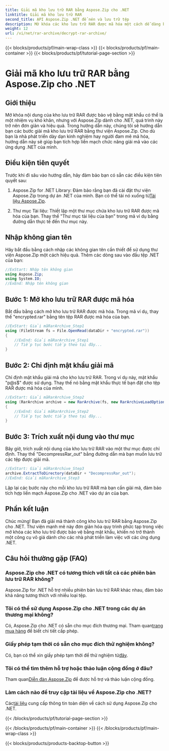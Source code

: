 ```yaml
---
title: Giải mã kho lưu trữ RAR bằng Aspose.Zip cho .NET
linktitle: Giải mã kho lưu trữ RAR
second_title: API Aspose.Zip .NET để nén và lưu trữ tệp
description: Mở khóa các kho lưu trữ RAR được mã hóa một cách dễ dàng bằng Aspose.Zip cho .NET. Hãy làm theo hướng dẫn từng bước của chúng tôi để tích hợp liền mạch và giải mã hiệu quả.
weight: 12
url: /vi/net/rar-archive/decrypt-rar-archive/
---
```


{{< blocks/products/pf/main-wrap-class >}}
{{< blocks/products/pf/main-container >}}
{{< blocks/products/pf/tutorial-page-section >}}

# Giải mã kho lưu trữ RAR bằng Aspose.Zip cho .NET


## Giới thiệu

Mở khóa nội dung của kho lưu trữ RAR được bảo vệ bằng mật khẩu có thể là một nhiệm vụ khó khăn, nhưng với Aspose.Zip dành cho .NET, quá trình này trở nên đơn giản và hiệu quả. Trong hướng dẫn này, chúng tôi sẽ hướng dẫn bạn các bước giải mã kho lưu trữ RAR bằng thư viện Aspose.Zip. Cho dù bạn là nhà phát triển dày dạn kinh nghiệm hay người đam mê mã hóa, hướng dẫn này sẽ giúp bạn tích hợp liền mạch chức năng giải mã vào các ứng dụng .NET của mình.

## Điều kiện tiên quyết

Trước khi đi sâu vào hướng dẫn, hãy đảm bảo bạn có sẵn các điều kiện tiên quyết sau:

1.  Aspose.Zip for .NET Library: Đảm bảo rằng bạn đã cài đặt thư viện Aspose.Zip trong dự án .NET của mình. Bạn có thể tải nó xuống từ[Tài liệu Aspose.Zip](https://reference.aspose.com/zip/net/).

2. Thư mục Tài liệu: Thiết lập một thư mục chứa kho lưu trữ RAR được mã hóa của bạn. Thay thế "Thư mục tài liệu của bạn" trong mã ví dụ bằng đường dẫn thực tế đến thư mục này.

## Nhập không gian tên

Hãy bắt đầu bằng cách nhập các không gian tên cần thiết để sử dụng thư viện Aspose.Zip một cách hiệu quả. Thêm các dòng sau vào đầu tệp .NET của bạn:

```csharp
//ExStart: Nhập tên không gian
using Aspose.Zip;
using System.IO;
//ExEnd: Nhập tên không gian
```

## Bước 1: Mở kho lưu trữ RAR được mã hóa

Bắt đầu bằng cách mở kho lưu trữ RAR được mã hóa. Trong mã ví dụ, thay thế "encrypted.rar" bằng tên tệp RAR được mã hóa của bạn.

```csharp
//ExStart: Giải mãRarArchive_Step1
using (FileStream fs = File.OpenRead(dataDir + "encrypted.rar"))
{
    //ExEnd: Giải mãRarArchive_Step1
    // Tiếp tục bước tiếp theo tại đây...
}
```

## Bước 2: Chỉ định mật khẩu giải mã

Chỉ định mật khẩu giải mã cho kho lưu trữ RAR. Trong ví dụ này, mật khẩu "p@s$" được sử dụng. Thay thế nó bằng mật khẩu thực tế bạn đặt cho tệp RAR được mã hóa của mình.

```csharp
//ExStart: Giải mãRarArchive_Step2
using (RarArchive archive = new RarArchive(fs, new RarArchiveLoadOptions() { DecryptionPassword = "p@s$" }))
{
    //ExEnd: Giải mãRarArchive_Step2
    // Tiếp tục bước tiếp theo tại đây...
}
```

## Bước 3: Trích xuất nội dung vào thư mục

Bây giờ, trích xuất nội dung của kho lưu trữ RAR vào một thư mục được chỉ định. Thay thế "DecompressRar_out" bằng đường dẫn mà bạn muốn lưu trữ các tệp được giải mã.

```csharp
//ExStart: Giải mãRarArchive_Step3
archive.ExtractToDirectory(dataDir + "DecompressRar_out");
//ExEnd: Giải mãRarArchive_Step3
```

Lặp lại các bước này cho mỗi kho lưu trữ RAR mà bạn cần giải mã, đảm bảo tích hợp liền mạch Aspose.Zip cho .NET vào dự án của bạn.

## Phần kết luận

Chúc mừng! Bạn đã giải mã thành công kho lưu trữ RAR bằng Aspose.Zip cho .NET. Thư viện mạnh mẽ này đơn giản hóa quy trình phức tạp trong việc mở khóa các kho lưu trữ được bảo vệ bằng mật khẩu, khiến nó trở thành một công cụ vô giá dành cho các nhà phát triển làm việc với các ứng dụng .NET.

## Câu hỏi thường gặp (FAQ)

### Aspose.Zip cho .NET có tương thích với tất cả các phiên bản lưu trữ RAR không?
Aspose.Zip for .NET hỗ trợ nhiều phiên bản lưu trữ RAR khác nhau, đảm bảo khả năng tương thích với nhiều loại tệp.

### Tôi có thể sử dụng Aspose.Zip cho .NET trong các dự án thương mại không?
 Có, Aspose.Zip cho .NET có sẵn cho mục đích thương mại. Tham quan[trang mua hàng](https://purchase.aspose.com/buy) để biết chi tiết cấp phép.

### Giấy phép tạm thời có sẵn cho mục đích thử nghiệm không?
 Có, bạn có thể xin giấy phép tạm thời để thử nghiệm từ[đây](https://purchase.aspose.com/temporary-license/).

### Tôi có thể tìm thêm hỗ trợ hoặc thảo luận cộng đồng ở đâu?
 Tham quan[Diễn đàn Aspose.Zip](https://forum.aspose.com/c/zip/37) để được hỗ trợ và thảo luận cộng đồng.

### Làm cách nào để truy cập tài liệu về Aspose.Zip cho .NET?
 Các[tài liệu](https://reference.aspose.com/zip/net/) cung cấp thông tin toàn diện về cách sử dụng Aspose.Zip cho .NET.

{{< /blocks/products/pf/tutorial-page-section >}}

{{< /blocks/products/pf/main-container >}}
{{< /blocks/products/pf/main-wrap-class >}}

{{< blocks/products/products-backtop-button >}}

